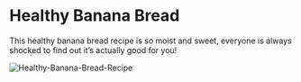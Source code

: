 # Healthy Banana Bread
This healthy banana bread recipe is so moist and sweet, everyone is always shocked to find out it’s actually good for you!

![Healthy-Banana-Bread-Recipe](https://user-images.githubusercontent.com/99350621/153527542-277b4763-323f-4382-8821-a3490cff25c6.jpg)

